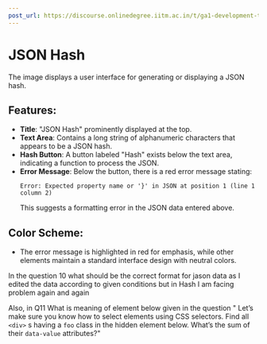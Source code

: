 ```yaml
---
post_url: https://discourse.onlinedegree.iitm.ac.in/t/ga1-development-tools-discussion-thread-tds-jan-2025/161083/100
---
```

# JSON Hash

The image displays a user interface for generating or displaying a JSON hash. 

## Features:
- **Title**: "JSON Hash" prominently displayed at the top.
- **Text Area**: Contains a long string of alphanumeric characters that appears to be a JSON hash.
- **Hash Button**: A button labeled "Hash" exists below the text area, indicating a function to process the JSON.
- **Error Message**: Below the button, there is a red error message stating: 
  ```
  Error: Expected property name or '}' in JSON at position 1 (line 1 column 2)
  ```
  This suggests a formatting error in the JSON data entered above.

## Color Scheme:
- The error message is highlighted in red for emphasis, while other elements maintain a standard interface design with neutral colors.

  
In the question 10 what should be the correct format for jason data as I edited the data according to given conditions but in Hash I am facing problem again and again

Also, in Q11 What is meaning of element below given in the question " Let’s make sure you know how to select elements using CSS selectors. Find all `<div>` s having a `foo` class in the hidden element below. What’s the sum of their `data-value` attributes?"